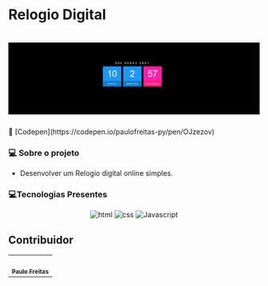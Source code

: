 # Relogio Digital

<h1 align="center">
    <img alt="Relogio digital" title="" src="./.github/template-1.png" />
</h1>
🔗 [Codepen](https://codepen.io/paulofreitas-py/pen/OJzezov)

### 💻 Sobre o projeto

- Desenvolver um Relogio digital online simples.

### 💻Tecnologias Presentes
    
<p align="center">
    <img alt="html" src="https://img.shields.io/badge/html5%20-%23F05650.svg?&style=for-the-badge&logo=html5&logoColor=white"/>
    <img alt="css" src="https://img.shields.io/badge/css%20-%2300599C.svg?&style=for-the-badge&logo=css3&ogoColor=white"/>
    <img alt="Javascript" src="https://img.shields.io/badge/javascript%20-424242.svg?&style=for-the-badge&logo=javascript&ogoColor=white"/>
</p>

## Contribuidor
<table>
  <tr>
    <td align="center"><a href="https://github.com/paulofreitas-py"><img style="border-radius: 20%;" src="https://avatars.githubusercontent.com/u/42820569?s=400&u=756d1c6a756b352a1095e7cb9289d3170f909765&v=4" width="100px;" alt=""/><br /><sub><b>Paulo Freitas</b></sub></a><br />
    </tr>
